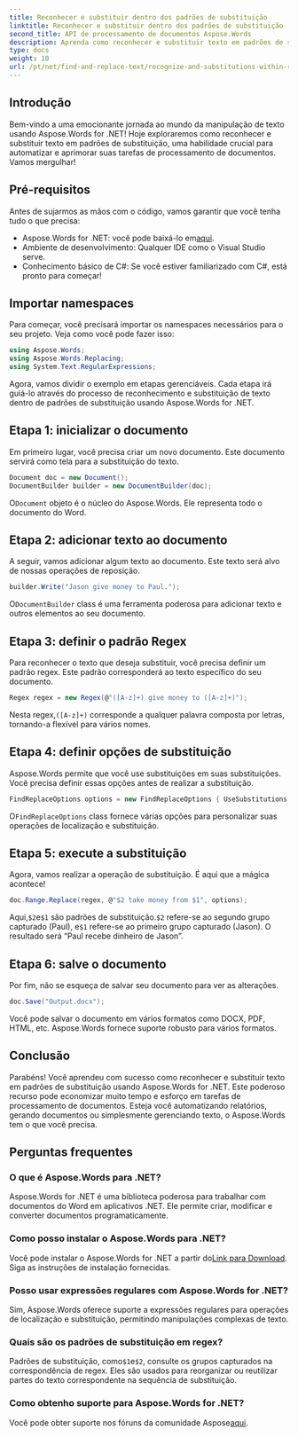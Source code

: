 ```yaml
---
title: Reconhecer e substituir dentro dos padrões de substituição
linktitle: Reconhecer e substituir dentro dos padrões de substituição
second_title: API de processamento de documentos Aspose.Words
description: Aprenda como reconhecer e substituir texto em padrões de substituição usando Aspose.Words for .NET. Guia passo a passo com exemplos detalhados.
type: docs
weight: 10
url: /pt/net/find-and-replace-text/recognize-and-substitutions-within-replacement-patterns/
---
```

## Introdução

Bem-vindo a uma emocionante jornada ao mundo da manipulação de texto usando Aspose.Words for .NET! Hoje exploraremos como reconhecer e substituir texto em padrões de substituição, uma habilidade crucial para automatizar e aprimorar suas tarefas de processamento de documentos. Vamos mergulhar!

## Pré-requisitos

Antes de sujarmos as mãos com o código, vamos garantir que você tenha tudo o que precisa:

-  Aspose.Words for .NET: você pode baixá-lo em[aqui](https://releases.aspose.com/words/net/).
- Ambiente de desenvolvimento: Qualquer IDE como o Visual Studio serve.
- Conhecimento básico de C#: Se você estiver familiarizado com C#, está pronto para começar!

## Importar namespaces

Para começar, você precisará importar os namespaces necessários para o seu projeto. Veja como você pode fazer isso:

```csharp
using Aspose.Words;
using Aspose.Words.Replacing;
using System.Text.RegularExpressions;
```

Agora, vamos dividir o exemplo em etapas gerenciáveis. Cada etapa irá guiá-lo através do processo de reconhecimento e substituição de texto dentro de padrões de substituição usando Aspose.Words for .NET.

## Etapa 1: inicializar o documento

Em primeiro lugar, você precisa criar um novo documento. Este documento servirá como tela para a substituição do texto.

```csharp
Document doc = new Document();
DocumentBuilder builder = new DocumentBuilder(doc);
```

 O`Document` objeto é o núcleo do Aspose.Words. Ele representa todo o documento do Word.

## Etapa 2: adicionar texto ao documento

A seguir, vamos adicionar algum texto ao documento. Este texto será alvo de nossas operações de reposição.

```csharp
builder.Write("Jason give money to Paul.");
```

 O`DocumentBuilder` class é uma ferramenta poderosa para adicionar texto e outros elementos ao seu documento.

## Etapa 3: definir o padrão Regex

Para reconhecer o texto que deseja substituir, você precisa definir um padrão regex. Este padrão corresponderá ao texto específico do seu documento.

```csharp
Regex regex = new Regex(@"([A-z]+) give money to ([A-z]+)");
```

 Nesta regex,`([A-z]+)` corresponde a qualquer palavra composta por letras, tornando-a flexível para vários nomes.

## Etapa 4: definir opções de substituição

Aspose.Words permite que você use substituições em suas substituições. Você precisa definir essas opções antes de realizar a substituição.

```csharp
FindReplaceOptions options = new FindReplaceOptions { UseSubstitutions = true };
```

 O`FindReplaceOptions` class fornece várias opções para personalizar suas operações de localização e substituição.

## Etapa 5: execute a substituição

Agora, vamos realizar a operação de substituição. É aqui que a mágica acontece!

```csharp
doc.Range.Replace(regex, @"$2 take money from $1", options);
```

 Aqui,`$2`e`$1` são padrões de substituição.`$2` refere-se ao segundo grupo capturado (Paul), e`$1` refere-se ao primeiro grupo capturado (Jason). O resultado será “Paul recebe dinheiro de Jason”.

## Etapa 6: salve o documento

Por fim, não se esqueça de salvar seu documento para ver as alterações.

```csharp
doc.Save("Output.docx");
```

Você pode salvar o documento em vários formatos como DOCX, PDF, HTML, etc. Aspose.Words fornece suporte robusto para vários formatos.

## Conclusão

Parabéns! Você aprendeu com sucesso como reconhecer e substituir texto em padrões de substituição usando Aspose.Words for .NET. Este poderoso recurso pode economizar muito tempo e esforço em tarefas de processamento de documentos. Esteja você automatizando relatórios, gerando documentos ou simplesmente gerenciando texto, o Aspose.Words tem o que você precisa.

## Perguntas frequentes

### O que é Aspose.Words para .NET?
Aspose.Words for .NET é uma biblioteca poderosa para trabalhar com documentos do Word em aplicativos .NET. Ele permite criar, modificar e converter documentos programaticamente.

### Como posso instalar o Aspose.Words para .NET?
 Você pode instalar o Aspose.Words for .NET a partir do[Link para Download](https://releases.aspose.com/words/net/). Siga as instruções de instalação fornecidas.

### Posso usar expressões regulares com Aspose.Words for .NET?
Sim, Aspose.Words oferece suporte a expressões regulares para operações de localização e substituição, permitindo manipulações complexas de texto.

### Quais são os padrões de substituição em regex?
 Padrões de substituição, como`$1`e`$2`, consulte os grupos capturados na correspondência de regex. Eles são usados para reorganizar ou reutilizar partes do texto correspondente na sequência de substituição.

### Como obtenho suporte para Aspose.Words for .NET?
 Você pode obter suporte nos fóruns da comunidade Aspose[aqui](https://forum.aspose.com/c/words/8).
